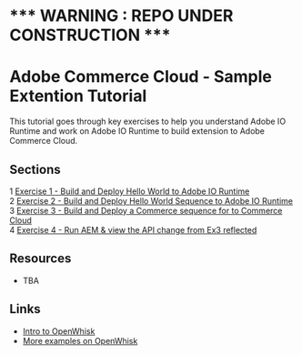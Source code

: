 *** WARNING : REPO UNDER CONSTRUCTION ***
================================================

Adobe Commerce Cloud - Sample Extention Tutorial
================================================

This tutorial goes through key exercises to help you understand Adobe IO Runtime and work on Adobe IO Runtime to build extension to Adobe Commerce Cloud. 

Sections
--------

1 [Exercise 1 - Build and Deploy Hello World to Adobe IO Runtime](exercise-01/tutorial-01-hello-world.md)  
2 [Exercise 2 - Build and Deploy Hello World Sequence to Adobe IO Runtime](exercise-01/tutorial-02-hello-world-sequence.md)  
3 [Exercise 3 - Build and Deploy a Commerce sequence for to Commerce Cloud](exercise-01/tutorial-03-extend-ccif.md)  
4 [Exercise 4 - Run AEM & view the API change from Ex3 reflected](exercise-01/tutorial-04-modify-deploy-ccif-sequence.md) 

Resources
---------
* TBA

Links
-----
* [Intro to OpenWhisk](https://www.youtube.com/watch?v=phsSvI7JB48 )
* [More examples on OpenWhisk](https://www.raymondcamden.com/2017/01/06/an-example-of-an-openwhisk-sequence)
